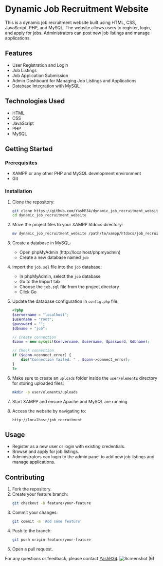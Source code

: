 # Dynamic Job Recruitment Website

This is a dynamic job recruitment website built using HTML, CSS, JavaScript, PHP, and MySQL. The website allows users to register, login, and apply for jobs. Administrators can post new job listings and manage applications.

## Features

- User Registration and Login
- Job Listings
- Job Application Submission
- Admin Dashboard for Managing Job Listings and Applications
- Database Integration with MySQL

## Technologies Used

- HTML
- CSS
- JavaScript
- PHP
- MySQL

## Getting Started

### Prerequisites

- XAMPP or any other PHP and MySQL development environment
- Git

### Installation

1. Clone the repository:
    ```sh
    git clone https://github.com/YashR34/dynamic_job_recruitment_website.git
    cd dynamic_job_recruitment_website
    ```

2. Move the project files to your XAMPP htdocs directory:
    ```sh
    mv dynamic_job_recruitment_website /path/to/xampp/htdocs/job_recruitment
    ```

3. Create a database in MySQL:
    - Open phpMyAdmin (http://localhost/phpmyadmin)
    - Create a new database named `job`

4. Import the `job.sql` file into the `job` database:
    - In phpMyAdmin, select the `job` database
    - Go to the Import tab
    - Choose the `job.sql` file from the project directory
    - Click Go

5. Update the database configuration in `config.php` file:
    ```php
    <?php
    $servername = "localhost";
    $username = "root";
    $password = "";
    $dbname = "job";

    // Create connection
    $conn = new mysqli($servername, $username, $password, $dbname);

    // Check connection
    if ($conn->connect_error) {
        die("Connection failed: " . $conn->connect_error);
    }
    ?>
    ```

6. Make sure to create an `uploads` folder inside the `user/elements` directory for storing uploaded files:
    ```sh
    mkdir -p user/elements/uploads
    ```

7. Start XAMPP and ensure Apache and MySQL are running.

8. Access the website by navigating to:
    ```
    http://localhost/job_recruitment
    ```

## Usage

- Register as a new user or login with existing credentials.
- Browse and apply for job listings.
- Administrators can login to the admin panel to add new job listings and manage applications.

## Contributing

1. Fork the repository.
2. Create your feature branch:
    ```sh
    git checkout -b feature/your-feature
    ```
3. Commit your changes:
    ```sh
    git commit -m 'Add some feature'
    ```
4. Push to the branch:
    ```sh
    git push origin feature/your-feature
    ```
5. Open a pull request.



For any questions or feedback, please contact [YashR34](https://github.com/YashR34).
![Screenshot (6)](https://github.com/user-attachments/assets/1b958ac1-213b-4c93-ba45-54ebadcdc4fe)
